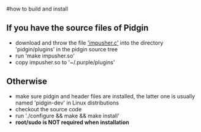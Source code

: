 #how to build and install

## If you have the source files of Pidgin ##
  * download and throw the file ['impusher.c'](http://pidgin-im-pusher.googlecode.com/svn/trunk/impusher.c) into the directory 'pidgin/plugins' in the pidgin source tree
  * run 'make impusher.so'
  * copy impusher.so to '~/.purple/plugins'

## Otherwise ##
  * make sure pidgin and header files are installed, the latter one is usually named 'pidgin-dev' in Linux distributions
  * checkout the source code
  * run './configure && make && make install'
  * **root/sudo is NOT required when installation**